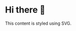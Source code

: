 <svg xmlns="http://www.w3.org/2000/svg" width="100%" height="100%">
  <style>
    .background {
      background-image: url('resources/rain1.webp');
      background-repeat: repeat;
    }
  </style>
  <foreignObject width="100%" height="100%">
    <div xmlns="http://www.w3.org/1999/xhtml" class="background">
      <h1>Hi there 👋</h1>
      <p>This content is styled using SVG.</p>
    </div>
  </foreignObject>
</svg>
